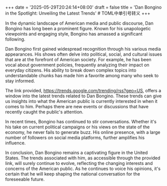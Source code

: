 +++
date = '2025-05-29T20:24:14+08:00'
draft = false
title = 'Dan Bongino in the Spotlight: Unveiling the Latest Trends' # TOML中单引号转义
+++

In the dynamic landscape of American media and public discourse, Dan Bongino has long been a prominent figure. Known for his unapologetic viewpoints and engaging style, Bongino has amassed a significant following.

Dan Bongino first gained widespread recognition through his various media appearances. His shows often delve into political, social, and cultural issues that are at the forefront of American society. For example, he has been vocal about government policies, frequently analyzing their impact on everyday citizens. His ability to break down complex topics into understandable chunks has made him a favorite among many who seek to stay informed.

The link provided, https://trends.google.com/trending/rss?geo=US, offers a window into the latest trends related to Dan Bongino. These trends can give us insights into what the American public is currently interested in when it comes to him. Perhaps there are new events or discussions that have recently caught the public's attention.

In recent times, Bongino has continued to stir conversations. Whether it's his take on current political campaigns or his views on the state of the economy, he never fails to generate buzz. His online presence, with a large number of followers on social media platforms, further amplifies his influence.

In conclusion, Dan Bongino remains a captivating figure in the United States. The trends associated with him, as accessible through the provided link, will surely continue to evolve, reflecting the changing interests and concerns of the American public. As he continues to voice his opinions, it's certain that he will keep shaping the national conversation for the foreseeable future.